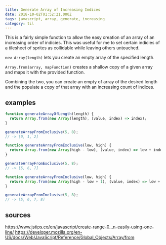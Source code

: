 ```yaml
---
title: Generate Array of Increasing Indices
date: 2018-10-02T01:52:21.000Z
tags: javascript, array, generate, increasing
category: til
---
```


This is a fairly simple function to allow the easy creation of an array of an increasing order of indicies. This was useful for me to set certain indicies of a tilesheet of sprites as collidable while leaving others untouched.

`new Array(length)` lets you create an empty array of the specified length.

`Array.from(array, mapFunction)` creates a shallow copy of a given array and maps it with the provided function.

Combining the two, you can create an empty of array of the desired length and the populate a copy of that array with an increasing count of indices.

## examples

```javascript
function generateArrayOfLength(length) {
  return Array.from(new Array(length), (value, index) => index);
}

generateArrayFromExclusive(5, 8);
// -> [0, 1, 2]
```

```javascript
function generateArrayFromExclusive(low, high) {
  return Array.from(new Array(high - low), (value, index) => low + index);
}

generateArrayFromExclusive(5, 8);
// -> [5, 6, 7]
```

```javascript
function generateArrayFromInclusive(low, high) {
  return Array.from(new Array(high - low + 1), (value, index) => low + index);
}

generateArrayFromInclusive(5, 8);
// -> [5, 6, 7, 8]
```

## sources

https://www.jstips.co/en/javascript/create-range-0...n-easily-using-one-line/
https://developer.mozilla.org/en-US/docs/Web/JavaScript/Reference/Global_Objects/Array/from
